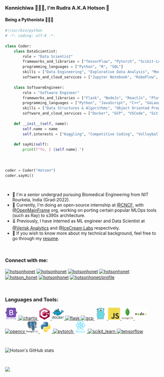 ### Konnichiwa 🙋🏼‍♂️, I'm Rudra A.K.A Hotson 👋

<!--
**HOTSONHONET/HOTSONHONET** is a ✨ _special_ ✨ repository because its `README.md` (this file) appears on your GitHub profile.

Here are some ideas to get you started:

- 🔭 I'm a senior undergrad pursuing Biomedical Engineering from NIT Rourkela, India (Grad-2022)
- 🌱 I’m currently learning ...
- 👯 Currently, I'm doing an open-source internship at 
- 🤔 I’m looking for help with ...
- 💬 Ask me about ...
- 📫 How to reach me: ...
- 😄 Pronouns: ...
- ⚡ Fun fact: ...
-->

#### Being a Pythonista 👨🏼‍💻

```Python
#!/usr/bin/python
# -*- coding: utf-8 -*-

class Coder:
    class DataScientist:
        role = "Data Scientist"
        frameworks_and_libraries = ["TensorFlow", "Pytorch", "Scikit-Learn", "HuggingFace", "Pandas", "Numpy"]
        programming_languages = ["Python", "R", "SQL"]
        skills = ["Data Engineering", "Explorative Data Analysis", "Models", "Computer Vision", "NLP", "Deploying"]
        software_and_cloud_services = ["Jupyter Notebook", "RoboFlow", "Tableau"]
    
    class SoftwareEngineer:
        role = "Software Engineer"
        frameworks_and_libraries = ["Flask", "NodeJs", "ReactJs", "Plotly-dash", "ChartJs"]
        programming_languages = ["Python", "JavaScript", "C++", "GoLang", "SQL"]
        skills = ["Data Structures & Algorithms", "Object Oriented Programming", "Web Development"]
        software_and_cloud_services = ["Docker", "GCP", "VSCode", "Git & GitHub", "PostgreSql", "MongoDB"]
        
    def __init__(self, name):
        self.name = name
        self.interests = ["Kaggling", "Competitive Coding", "Volleyball", "Hackathons", "Anime"]
        
    def sayHi(self):
        print(f"Yo, I {self.name}.")
    
    

coder = Coder("Hotson")
coder.sayHi()

```
<br>

- 🔭 I'm a senior undergrad pursuing Biomedical Engineering from NIT Rourkela, India (Grad-2022).
- 👯 Currently, I'm doing an open-source internship at [@CNCF](https://www.cncf.io), with [@OpenMainFrame](https://www.openmainframeproject.org) org, working on porting certain popular MLOps tools (such as Ray) to s390x architecture.
- ⏳ Previously, I have interned as ML engineer and Data Scientist at [@Verisk Analytics](https://www.verisk.com) and [@IceCream Labs](https://icecreamlabs.com) respectively.
- 💬 If you wish to know more about my technical background, feel free to go through my [resume](https://drive.google.com/drive/folders/1Ec19U-PZKioOBH9C7vWNifctlWEG3mMo?usp=sharing).

<br>

<!-- ### Connect with me

[<img src="https://raw.githubusercontent.com/Raymo111/Raymo111/master/socials/linkedin.png" height="40em" align="center" alt="Follow Hotson on LinkedIn" title="Follow Raymo111 on LinkedIn"/>](https://linkedin.com/in/hotsonhonet)
[<img src="https://raw.githubusercontent.com/Raymo111/Raymo111/master/socials/twitter.svg" height="40em" align="center" alt="Follow Hotson on Twitter" title="Follow Raymo111 on Twitter"/>](https://twitter.com/hotsonhonet)
[<img src="https://raw.githubusercontent.com/Raymo111/Raymo111/master/socials/instagram.svg" height="40em" align="center" alt="Follow Hotson on Instagram" title="Follow Raymo111 on Instagram"/>](https://instagram.com/hotsonhonet) -->

<h3 align="left">Connect with me:</h3>
<p align="left">
<a href="https://twitter.com/hotsonhonet" target="blank"><img align="center" src="https://raw.githubusercontent.com/rahuldkjain/github-profile-readme-generator/master/src/images/icons/Social/twitter.svg" alt="hotsonhonet" height="30" width="40" /></a>
<a href="https://linkedin.com/in/hotsonhonet" target="blank"><img align="center" src="https://raw.githubusercontent.com/rahuldkjain/github-profile-readme-generator/master/src/images/icons/Social/linked-in-alt.svg" alt="hotsonhonet" height="30" width="40" /></a>
<a href="https://kaggle.com/hotsonhonet" target="blank"><img align="center" src="https://raw.githubusercontent.com/rahuldkjain/github-profile-readme-generator/master/src/images/icons/Social/kaggle.svg" alt="hotsonhonet" height="30" width="40" /></a>
<a href="https://instagram.com/hotsonhonet" target="blank"><img align="center" src="https://raw.githubusercontent.com/rahuldkjain/github-profile-readme-generator/master/src/images/icons/Social/instagram.svg" alt="hotsonhonet" height="30" width="40" /></a>
<a href="https://www.codechef.com/users/hotson_honet" target="blank"><img align="center" src="https://cdn.jsdelivr.net/npm/simple-icons@3.1.0/icons/codechef.svg" alt="hotson_honet" height="30" width="40" /></a>
<a href="https://www.leetcode.com/hotsonhonet" target="blank"><img align="center" src="https://raw.githubusercontent.com/rahuldkjain/github-profile-readme-generator/master/src/images/icons/Social/leet-code.svg" alt="hotsonhonet" height="30" width="40" /></a>
<a href="https://auth.geeksforgeeks.org/user/hotsonhonet/profile" target="blank"><img align="center" src="https://raw.githubusercontent.com/rahuldkjain/github-profile-readme-generator/master/src/images/icons/Social/geeks-for-geeks.svg" alt="hotsonhonet/profile" height="30" width="40" /></a>
</p>

<br>

<h3 align="left">Languages and Tools:</h3>
<p align="left"> <a href="https://getbootstrap.com" target="_blank" rel="noreferrer"> <img src="https://raw.githubusercontent.com/devicons/devicon/master/icons/bootstrap/bootstrap-plain-wordmark.svg" alt="bootstrap" width="40" height="40"/> </a> <a href="https://www.chartjs.org" target="_blank" rel="noreferrer"> <img src="https://www.chartjs.org/media/logo-title.svg" alt="chartjs" width="40" height="40"/> </a> <a href="https://www.w3schools.com/cpp/" target="_blank" rel="noreferrer"> <img src="https://raw.githubusercontent.com/devicons/devicon/master/icons/cplusplus/cplusplus-original.svg" alt="cplusplus" width="40" height="40"/> </a> <a href="https://www.docker.com/" target="_blank" rel="noreferrer"> <img src="https://raw.githubusercontent.com/devicons/devicon/master/icons/docker/docker-original-wordmark.svg" alt="docker" width="40" height="40"/> </a> <a href="https://flask.palletsprojects.com/" target="_blank" rel="noreferrer"> <img src="https://www.vectorlogo.zone/logos/pocoo_flask/pocoo_flask-icon.svg" alt="flask" width="40" height="40"/> </a> <a href="https://cloud.google.com" target="_blank" rel="noreferrer"> <img src="https://www.vectorlogo.zone/logos/google_cloud/google_cloud-icon.svg" alt="gcp" width="40" height="40"/> </a> <a href="https://golang.org" target="_blank" rel="noreferrer"> <img src="https://raw.githubusercontent.com/devicons/devicon/master/icons/go/go-original.svg" alt="go" width="40" height="40"/> </a> <a href="https://developer.mozilla.org/en-US/docs/Web/JavaScript" target="_blank" rel="noreferrer"> <img src="https://raw.githubusercontent.com/devicons/devicon/master/icons/javascript/javascript-original.svg" alt="javascript" width="40" height="40"/> </a> <a href="https://www.mongodb.com/" target="_blank" rel="noreferrer"> <img src="https://raw.githubusercontent.com/devicons/devicon/master/icons/mongodb/mongodb-original-wordmark.svg" alt="mongodb" width="40" height="40"/> </a> <a href="https://nodejs.org" target="_blank" rel="noreferrer"> <img src="https://raw.githubusercontent.com/devicons/devicon/master/icons/nodejs/nodejs-original-wordmark.svg" alt="nodejs" width="40" height="40"/> </a> <a href="https://opencv.org/" target="_blank" rel="noreferrer"> <img src="https://www.vectorlogo.zone/logos/opencv/opencv-icon.svg" alt="opencv" width="40" height="40"/> </a> <a href="https://www.postgresql.org" target="_blank" rel="noreferrer"> <img src="https://raw.githubusercontent.com/devicons/devicon/master/icons/postgresql/postgresql-original-wordmark.svg" alt="postgresql" width="40" height="40"/> </a> <a href="https://www.python.org" target="_blank" rel="noreferrer"> <img src="https://raw.githubusercontent.com/devicons/devicon/master/icons/python/python-original.svg" alt="python" width="40" height="40"/> </a> <a href="https://pytorch.org/" target="_blank" rel="noreferrer"> <img src="https://www.vectorlogo.zone/logos/pytorch/pytorch-icon.svg" alt="pytorch" width="40" height="40"/> </a> <a href="https://reactjs.org/" target="_blank" rel="noreferrer"> <img src="https://raw.githubusercontent.com/devicons/devicon/master/icons/react/react-original-wordmark.svg" alt="react" width="40" height="40"/> </a> <a href="https://scikit-learn.org/" target="_blank" rel="noreferrer"> <img src="https://upload.wikimedia.org/wikipedia/commons/0/05/Scikit_learn_logo_small.svg" alt="scikit_learn" width="40" height="40"/> </a> <a href="https://www.tensorflow.org" target="_blank" rel="noreferrer"> <img src="https://www.vectorlogo.zone/logos/tensorflow/tensorflow-icon.svg" alt="tensorflow" width="40" height="40"/> </a> </p>

<br>

![Hotson's GitHub stats](https://github-readme-stats.vercel.app/api?username=HOTSONHONET&show_icons=true&theme=dark)

<br>

![](https://komarev.com/ghpvc/?username=HOTSONHONET&color=blue&style=flat-square)
